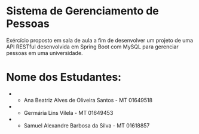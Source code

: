 # Sistema de Gerenciamento de Pessoas 

Exércício proposto em sala de aula a fim de desenvolver um projeto de uma API RESTful desenvolvida em Spring Boot com MySQL para gerenciar pessoas em uma universidade.

# Nome dos Estudantes:
 * - Ana Beatriz Alves de Oliveira Santos - MT 01649518
 * - Germária Lins Vilela - MT 01649453
 * - Samuel Alexandre Barbosa da Silva - MT 01618857
